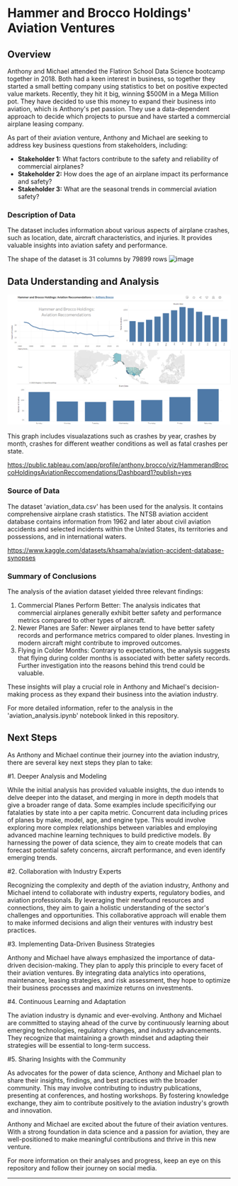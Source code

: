 # Hammer and Brocco Holdings' Aviation Ventures

## Overview

Anthony and Michael attended the Flatiron School Data Science bootcamp together in 2018. Both had a keen interest in business, so together they started a small betting company using statistics to bet on positive expected value markets. Recently, they hit it big, winning $500M in a Mega Million pot. They have decided to use this money to expand their business into aviation, which is Anthony's pet passion. They use a data-dependent approach to decide which projects to pursue and have started a commercial airplane leasing company.

As part of their aviation venture, Anthony and Michael are seeking to address key business questions from stakeholders, including:

- **Stakeholder 1:** What factors contribute to the safety and reliability of commercial airplanes?
- **Stakeholder 2:** How does the age of an airplane impact its performance and safety?
- **Stakeholder 3:** What are the seasonal trends in commercial aviation safety?

### Description of Data

The dataset includes information about various aspects of airplane crashes, such as location, date, aircraft characteristics, and injuries. It provides valuable insights into aviation safety and performance.

The shape of the dataset is 31 columns by 79899 rows
![image](https://github.com/brocc12/dsc-phase-1-project-v3/assets/126965400/efa7cf35-c831-4204-9410-b0120b3a8305)

## Data Understanding and Analysis
![Alt text](tableu_hbh.png)

This graph includes visualazations such as crashes by year, crashes by month, crashes for different weather conditions as well as fatal crashes per state.

https://public.tableau.com/app/profile/anthony.brocco/viz/HammerandBroccoHoldingsAviationReccomendations/Dashboard1?publish=yes

### Source of Data

The dataset 'aviation_data.csv' has been used for the analysis. It contains comprehensive airplane crash statistics.
The NTSB aviation accident database contains information from 1962 and later about civil aviation accidents and selected incidents within the United States, its territories and possessions, and in international waters.

https://www.kaggle.com/datasets/khsamaha/aviation-accident-database-synopses

### Summary of Conclusions

The analysis of the aviation dataset yielded three relevant findings:

1. Commercial Planes Perform Better: The analysis indicates that commercial airplanes generally exhibit better safety and performance metrics compared to other types of aircraft.
2. Newer Planes are Safer: Newer airplanes tend to have better safety records and performance metrics compared to older planes. Investing in modern aircraft might contribute to improved outcomes.
3. Flying in Colder Months: Contrary to expectations, the analysis suggests that flying during colder months is associated with better safety records. Further investigation into the reasons behind this trend could be valuable.

These insights will play a crucial role in Anthony and Michael's decision-making process as they expand their business into the aviation industry.

For more detailed information, refer to the analysis in the 'aviation_analysis.ipynb' notebook linked in this repository.

## Next Steps

As Anthony and Michael continue their journey into the aviation industry, there are several key next steps they plan to take:

#1. Deeper Analysis and Modeling

While the initial analysis has provided valuable insights, the duo intends to delve deeper into the dataset, and merging in more in depth models that give a broader range of data. Some examples include specificifying our fatalaties by state into a per capita metric. Concurrent data including prices of planes by make, model, age, and engine type.  This would involve exploring more complex relationships between variables and employing advanced machine learning techniques to build predictive models. By harnessing the power of data science, they aim to create models that can forecast potential safety concerns, aircraft performance, and even identify emerging trends.

#2. Collaboration with Industry Experts

Recognizing the complexity and depth of the aviation industry, Anthony and Michael intend to collaborate with industry experts, regulatory bodies, and aviation professionals. By leveraging their newfound resources and connections, they aim to gain a holistic understanding of the sector's challenges and opportunities. This collaborative approach will enable them to make informed decisions and align their ventures with industry best practices.

#3. Implementing Data-Driven Business Strategies

Anthony and Michael have always emphasized the importance of data-driven decision-making. They plan to apply this principle to every facet of their aviation ventures. By integrating data analytics into operations, maintenance, leasing strategies, and risk assessment, they hope to optimize their business processes and maximize returns on investments.

#4. Continuous Learning and Adaptation

The aviation industry is dynamic and ever-evolving. Anthony and Michael are committed to staying ahead of the curve by continuously learning about emerging technologies, regulatory changes, and industry advancements. They recognize that maintaining a growth mindset and adapting their strategies will be essential to long-term success.

#5. Sharing Insights with the Community

As advocates for the power of data science, Anthony and Michael plan to share their insights, findings, and best practices with the broader community. This may involve contributing to industry publications, presenting at conferences, and hosting workshops. By fostering knowledge exchange, they aim to contribute positively to the aviation industry's growth and innovation.

Anthony and Michael are excited about the future of their aviation ventures. With a strong foundation in data science and a passion for aviation, they are well-positioned to make meaningful contributions and thrive in this new venture.

For more information on their analyses and progress, keep an eye on this repository and follow their journey on social media.

---


